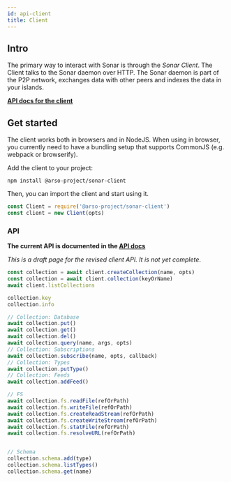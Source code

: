 ```yaml
---
id: api-client
title: Client
---
```

## Intro

The primary way to interact with Sonar is through the *Sonar Client*. The Client talks to the Sonar daemon over HTTP. The Sonar daemon is part of the P2P network, exchanges data with other peers and indexes the data in your islands.

**<a href="/apidocs-client" target="_blank">API docs for the client</a>**

## Get started

The client works both in browsers and in NodeJS. When using in browser, you currently need to have a bundling setup that supports CommonJS (e.g. webpack or browserify).

Add the client to your project:
```
npm install @arso-project/sonar-client
```

Then, you can import the client and start using it.

```javascript
const Client = require('@arso-project/sonar-client')
const client = new Client(opts)
```

### API

**The current API is documented in the [API docs](https://sonar-apidocs.dev.arso.xyz)**

*This is a draft page for the revised client API. It is not yet complete*.

```javascript
const collection = await client.createCollection(name, opts)
const collection = await client.collection(keyOrName)
await client.listCollections

collection.key
collection.info

// Collection: Database
await collection.put()
await collection.get()
await collection.del()
await collection.query(name, args, opts)
// Collection: Subscriptions
await collection.subscribe(name, opts, callback)
// Collection: Types
await collection.putType()
// Collection: Feeds
await collection.addFeed()

// FS
await collection.fs.readFile(refOrPath)
await collection.fs.writeFile(refOrPath)
await collection.fs.createReadStream(refOrPath)
await collection.fs.createWriteStream(refOrPath)
await collection.fs.statFile(refOrPath)
await collection.fs.resolveURL(refOrPath)


// Schema
collection.schema.add(type)
collection.schema.listTypes()
collection.schema.get(name)
```
